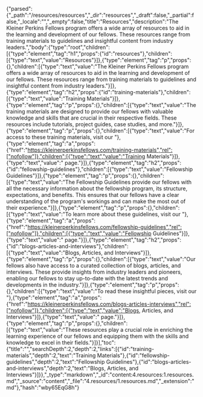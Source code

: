 {"parsed":{"_path":"/resources/resources","_dir":"resources","_draft":false,"_partial":false,"_locale":"","_empty":false,"title":"Resources","description":"The Kleiner Perkins Fellows program offers a wide array of resources to aid in the learning and development of our fellows. These resources range from training materials to guidelines and insightful content from industry leaders.","body":{"type":"root","children":[{"type":"element","tag":"h1","props":{"id":"resources"},"children":[{"type":"text","value":"Resources"}]},{"type":"element","tag":"p","props":{},"children":[{"type":"text","value":"The Kleiner Perkins Fellows program offers a wide array of resources to aid in the learning and development of our fellows. These resources range from training materials to guidelines and insightful content from industry leaders."}]},{"type":"element","tag":"h2","props":{"id":"training-materials"},"children":[{"type":"text","value":"Training Materials"}]},{"type":"element","tag":"p","props":{},"children":[{"type":"text","value":"The training materials are designed to provide our fellows with valuable knowledge and skills that are crucial in their respective fields. These resources include tutorials, project guides, case studies, and more."}]},{"type":"element","tag":"p","props":{},"children":[{"type":"text","value":"For access to these training materials, visit our "},{"type":"element","tag":"a","props":{"href":"https://kleinerperkinsfellows.com/training-materials","rel":["nofollow"]},"children":[{"type":"text","value":"Training Materials"}]},{"type":"text","value":" page."}]},{"type":"element","tag":"h2","props":{"id":"fellowship-guidelines"},"children":[{"type":"text","value":"Fellowship Guidelines"}]},{"type":"element","tag":"p","props":{},"children":[{"type":"text","value":"The Fellowship Guidelines provide our fellows with all the necessary information about the fellowship program, its structure, expectations, and benefits. This ensures that our fellows have a clear understanding of the program's workings and can make the most out of their experience."}]},{"type":"element","tag":"p","props":{},"children":[{"type":"text","value":"To learn more about these guidelines, visit our "},{"type":"element","tag":"a","props":{"href":"https://kleinerperkinsfellows.com/fellowship-guidelines","rel":["nofollow"]},"children":[{"type":"text","value":"Fellowship Guidelines"}]},{"type":"text","value":" page."}]},{"type":"element","tag":"h2","props":{"id":"blogs-articles-and-interviews"},"children":[{"type":"text","value":"Blogs, Articles, and Interviews"}]},{"type":"element","tag":"p","props":{},"children":[{"type":"text","value":"Our fellows also have access to a curated collection of blogs, articles, and interviews. These provide insights from industry leaders and pioneers, enabling our fellows to stay up-to-date with the latest trends and developments in the industry."}]},{"type":"element","tag":"p","props":{},"children":[{"type":"text","value":"To read these insightful pieces, visit our "},{"type":"element","tag":"a","props":{"href":"https://kleinerperkinsfellows.com/blogs-articles-interviews","rel":["nofollow"]},"children":[{"type":"text","value":"Blogs, Articles, and Interviews"}]},{"type":"text","value":" page."}]},{"type":"element","tag":"p","props":{},"children":[{"type":"text","value":"These resources play a crucial role in enriching the learning experience of our fellows and equipping them with the skills and knowledge to excel in their fields."}]}],"toc":{"title":"","searchDepth":2,"depth":2,"links":[{"id":"training-materials","depth":2,"text":"Training Materials"},{"id":"fellowship-guidelines","depth":2,"text":"Fellowship Guidelines"},{"id":"blogs-articles-and-interviews","depth":2,"text":"Blogs, Articles, and Interviews"}]}},"_type":"markdown","_id":"content:4.resources:1.resources.md","_source":"content","_file":"4.resources/1.resources.md","_extension":"md"},"hash":"wby65EqG8h"}